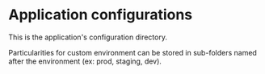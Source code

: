 Application configurations
==========================

This is the application's configuration directory.

Particularities for custom environment can be stored in sub-folders named after the environment (ex: prod, staging, dev).
